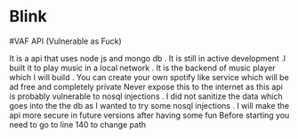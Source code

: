 # Blink

#VAF API 
(Vulnerable as Fuck)

It is a api that uses node js and mongo db . It is still in active development .I built it to play music in a local network . 
It is the backend of music player which I will build . You can create your own spotify like service which will be ad free and completely private
Never expose this to the internet as this api is probably vulnerable to nosql injections . I did not sanitize the data which goes into the the db as I wanted to try some nosql injections . I will make the api more secure in future versions after having some fun
Before starting you need to go to line 140 to change path
